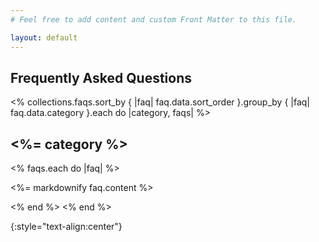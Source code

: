```yaml
---
# Feel free to add content and custom Front Matter to this file.

layout: default
---
```


## Frequently Asked Questions

<% collections.faqs.sort_by { |faq| faq.data.sort_order }.group_by { |faq| faq.data.category }.each do |category, faqs| %>
  <h2><%= category %></h2>
  <% faqs.each do |faq| %>
   <p><%= markdownify faq.content %></p>
  <% end %>
<% end %>

{:style="text-align:center"}
